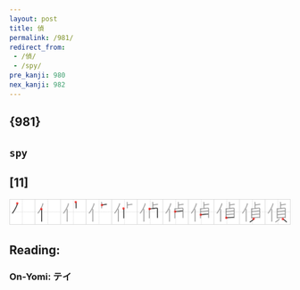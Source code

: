 ```yaml
---
layout: post
title: 偵
permalink: /981/
redirect_from:
 - /偵/
 - /spy/
pre_kanji: 980
nex_kanji: 982
---
```


## {981}

## `spy`

## [11]

<div class="stroke"><img src="../images/E581B5.png" /></div>

## Reading:

### On-Yomi: テイ
